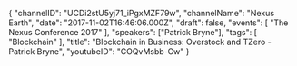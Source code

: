 {
    "channelID": "UCDi2stU5yj71_iPgxMZF79w",
    "channelName": "Nexus Earth",
    "date": "2017-11-02T16:46:06.000Z",
    "draft": false,
    "events": [
        "The Nexus Conference 2017"
    ],
    "speakers": ["Patrick Bryne"],
    "tags": [
        "Blockchain"
    ],
    "title": "Blockchain in Business: Overstock and TZero - Patrick Bryne",
    "youtubeID": "COQvMsbb-Cw"
}
